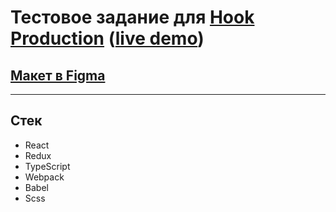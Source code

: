 # Тестовое задание для [Hook Production](https://hookprod.com/) ([live demo]())

## [Макет в Figma](https://www.figma.com/file/LQSNfK0iuH8SxDbDUQRT9x/Hook-Prod-Frontend-Test-Copy?node-id=431%3A1980)

---

## Стек
- React
- Redux
- TypeScript
- Webpack
- Babel
- Scss
